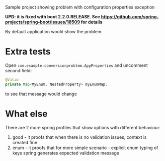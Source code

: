 Sample project showing problem with configuration properties exception

**UPD: it is fixed with boot 2.2.0.RELEASE. See https://github.com/spring-projects/spring-boot/issues/18509 for details**

By default application would show the problem

# Extra tests

Open `com.example.conversionproblem.AppProperties` and uncomment second
field:
```java
@Valid
private Map<MyEnum, NestedProperty> myEnumMap;
``` 
to see that message would change

# What else
There are 2 more spring profiles that show options with different behaviour:
1. good - it proofs that when there is no validation issues, context is created fine
2. enum - it proofs that for more simple scenario - explicit enum typing of keys
spring generates expected validation message